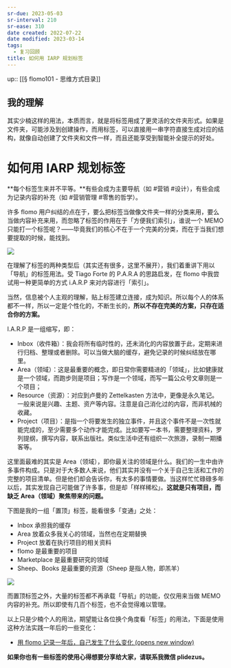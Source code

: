 ```yaml
---
sr-due: 2023-05-03
sr-interval: 210
sr-ease: 310
date created: 2022-07-22
date modified: 2023-03-14
tags:
  - 复习回顾
title: 如何用 IARP 规划标签
---
```


up:: [[§ flomo101 - 思维方式目录]]

## 我的理解

其实少楠这样的用法，本质而言，就是将标签用成了更灵活的文件夹形式。如果是文件夹，可能涉及到创建操作，而用标签，可以直接用一串字符直接生成对应的结构，就像自动创建了文件夹和文件一样，而且还能享受到智能补全提示的好处。

# 如何用 IARP 规划标签

**每个标签生来并不平等。**有些会成为主要导航（如 \#营销 \#设计），有些会成为记录内容的补充（如 \#营销管理 \#零售的哲学）。

许多 flomo 用户纠结的点在于，要么把标签当做像文件夹一样的分类来用，要么当做内容补充来用，而忽略了标签的作用在于「方便我们索引」，谁说一个 MEMO 只能打一个标签呢？——毕竟我们的核心不在于一个完美的分类，而在于当我们想要提取的时候，能找到。

![](https://img2.oldwinter.top/如何用%20I.A.R.P%20规划标签_image_1.png)

在理解了标签的两种类型后（其实还有很多，这里不展开），我们着重讲下用以「导航」的标签用法。受 Tiago Forte 的 P.A.R.A 的思路启发，在 flomo 中我尝试用一种更简单的方式 i.A.R.P 来对内容进行「索引」。

当然，信息被个人主观的理解，贴上标签建立连接，成为知识。所以每个人的体系都不一样，所以一定是个性化的，不断生长的，**所以不存在完美的方案，只存在适合你的方案。**

I.A.R.P 是一组缩写，即：

- Inbox（收件箱）：我会将所有临时性的，还未消化的内容放置于此，定期来进行归档、整理或者删除。可以当做大脑的缓存，避免记录的时候纠结放在哪里。
- Area（领域）：这是最重要的概念，即日常你需要精进的「领域」，比如健康就是一个领域，而跑步则是项目；写作是一个领域，而写一篇公众号文章则是一个项目；
- Resource（资源）：对应到卢曼的 Zettelkasten 方法中，更像是永久笔记。一般来说是兴趣、主题、资产等内容。注意是自己消化过的内容，而非机械的收藏。
- Project（项目）：是指一个将要发生的独立事件，并且这个事件不是一次性就能完成的，至少需要多个动作才能完成。比如要写一本书，需要整理资料，罗列提纲，撰写内容，联系出版社。类似生活中还有组织一次旅游，录制一期播客等。

这里面最难的其实是 Area（领域），即你最关注的领域是什么。我们的一生中由许多事件构成。只是对于大多数人来说，他们其实并没有一个关于自己生活和工作的完整的项目清单。但是他们却会告诉你，有太多的事情要做。当这样忙忙碌碌多年以后，其实发现自己可能做了许多事，但是却「样样稀松」。**这就是只有项目，而缺乏 Area（领域）聚焦带来的问题。**

下图是我的一组「置顶」标签，能看很多「变通」之处：

- Inbox 承担我的缓存
- Area 放着众多我关心的领域，当然也在定期替换
- Project 放着在执行项目的相关资料
- flomo 是最重要的项目
- Marketplace 是最重要研究的领域
- Sheep、Books 是最重要的资源（Sheep 是指人物，即羔羊）

![](https://img2.oldwinter.top/如何用%20I.A.R.P%20规划标签_image_2.png)

而置顶标签之外，大量的标签都不再承载「导航」的功能，仅仅用来当做 MEMO 内容的补充。所以即使有几百个标签，也不会觉得难以管理。

以上只是少楠个人的用法，期望能让各位换个角度看「标签」的用法，下面是使用这种方法实践一年后的一些变化：

- [用 flomo 记录一年后，自己发生了什么变化 (opens new window)](https://mp.weixin.qq.com/s/9A_XLmUTRAYRKtfnow3_Rw)

**如果你也有一些标签的使用心得想要分享给大家，请联系我微信 plidezus。**
